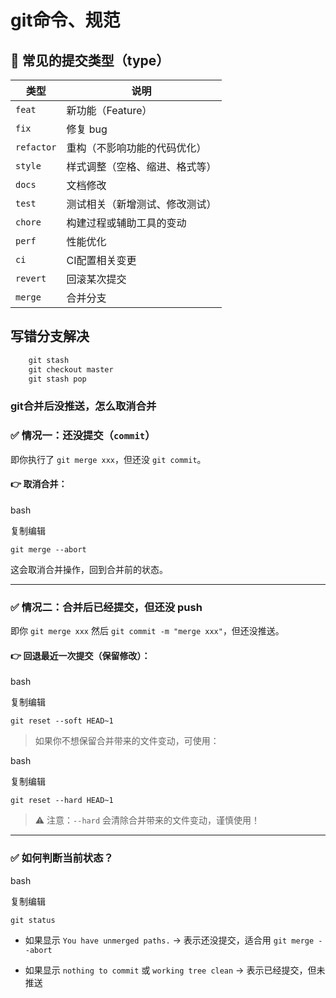 # git命令、规范

## 📌 常见的提交类型（type）

| 类型         | 说明              |
| ---------- | --------------- |
| `feat`     | 新功能（Feature）    |
| `fix`      | 修复 bug          |
| `refactor` | 重构（不影响功能的代码优化）  |
| `style`    | 样式调整（空格、缩进、格式等） |
| `docs`     | 文档修改            |
| `test`     | 测试相关（新增测试、修改测试） |
| `chore`    | 构建过程或辅助工具的变动    |
| `perf`     | 性能优化            |
| `ci`       | CI配置相关变更        |
| `revert`   | 回滚某次提交          |
| `merge`    | 合并分支            |
## 写错分支解决
```ruby 
	git stash
	git checkout master
	git stash pop
```

### git合并后没推送，怎么取消合并

### ✅ 情况一：**还没提交（`commit`）**

即你执行了 `git merge xxx`，但还没 `git commit`。

#### 👉 取消合并：

bash

复制编辑

`git merge --abort`

这会取消合并操作，回到合并前的状态。

---

### ✅ 情况二：**合并后已经提交，但还没 push**

即你 `git merge xxx` 然后 `git commit -m "merge xxx"`，但还没推送。

#### 👉 回退最近一次提交（保留修改）：

bash

复制编辑

`git reset --soft HEAD~1`

> 如果你不想保留合并带来的文件变动，可使用：

bash

复制编辑

`git reset --hard HEAD~1`

> ⚠️ 注意：`--hard` 会清除合并带来的文件变动，谨慎使用！

---

### ✅ 如何判断当前状态？

bash

复制编辑

`git status`

- 如果显示 `You have unmerged paths.` → 表示还没提交，适合用 `git merge --abort`
    
- 如果显示 `nothing to commit` 或 `working tree clean` → 表示已经提交，但未推送
